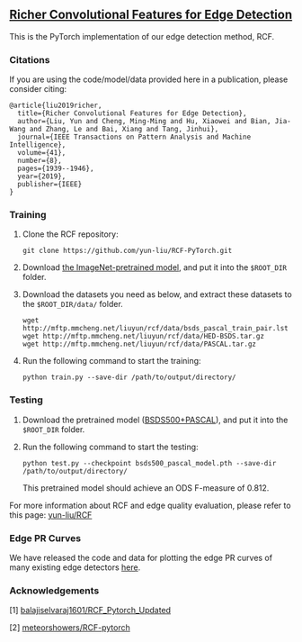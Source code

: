 ## [Richer Convolutional Features for Edge Detection](http://mmcheng.net/rcfedge/)

This is the PyTorch implementation of our edge detection method, RCF.

### Citations

If you are using the code/model/data provided here in a publication, please consider citing:

    @article{liu2019richer,
      title={Richer Convolutional Features for Edge Detection},
      author={Liu, Yun and Cheng, Ming-Ming and Hu, Xiaowei and Bian, Jia-Wang and Zhang, Le and Bai, Xiang and Tang, Jinhui},
      journal={IEEE Transactions on Pattern Analysis and Machine Intelligence},
      volume={41},
      number={8},
      pages={1939--1946},
      year={2019},
      publisher={IEEE}
    }
    
### Training

1. Clone the RCF repository:
    ```
    git clone https://github.com/yun-liu/RCF-PyTorch.git
    ```

2. Download [the ImageNet-pretrained model](https://drive.google.com/file/d/1szqDNG3dUO6BM3l6YBuC9vWp16n48-cK/view?usp=sharing), and put it into the `$ROOT_DIR` folder.

3. Download the datasets you need as below, and extract these datasets to the `$ROOT_DIR/data/` folder.

    ```
    wget http://mftp.mmcheng.net/liuyun/rcf/data/bsds_pascal_train_pair.lst
    wget http://mftp.mmcheng.net/liuyun/rcf/data/HED-BSDS.tar.gz
    wget http://mftp.mmcheng.net/liuyun/rcf/data/PASCAL.tar.gz
    ```
    
4. Run the following command to start the training:
    ```
    python train.py --save-dir /path/to/output/directory/
    ```
    
### Testing

1. Download the pretrained model ([BSDS500+PASCAL](https://drive.google.com/file/d/1oxlHQCM4mm5zhHzmE7yho_oToU5Ucckk/view?usp=sharing)), and put it into the `$ROOT_DIR` folder.

2. Run the following command to start the testing:
    ```
    python test.py --checkpoint bsds500_pascal_model.pth --save-dir /path/to/output/directory/
    ```
   This pretrained model should achieve an ODS F-measure of 0.812.

For more information about RCF and edge quality evaluation, please refer to this page: [yun-liu/RCF](https://github.com/yun-liu/RCF)

### Edge PR Curves

We have released the code and data for plotting the edge PR curves of many existing edge detectors [here](https://github.com/yun-liu/plot-edge-pr-curves).

### Acknowledgements

[1] [balajiselvaraj1601/RCF_Pytorch_Updated](https://github.com/balajiselvaraj1601/RCF_Pytorch_Updated)

[2] [meteorshowers/RCF-pytorch](https://github.com/meteorshowers/RCF-pytorch)
